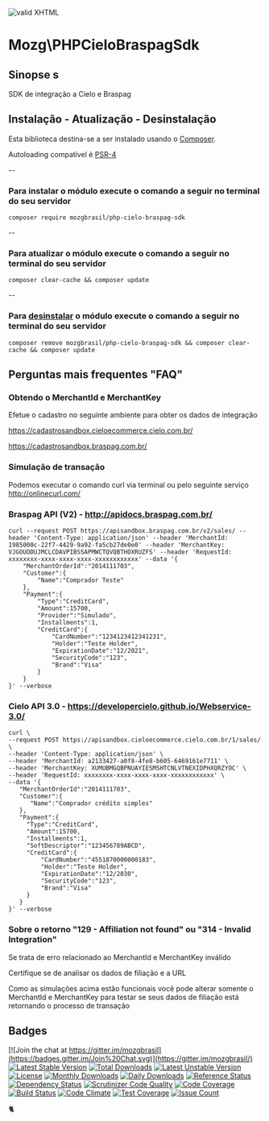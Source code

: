 [checkmark]: https://raw.githubusercontent.com/mozgbrasil/mozgbrasil.github.io/master/assets/images/logos/logo_32_32.png "MOZG"
![valid XHTML][checkmark]

[psr4]: http://www.php-fig.org/psr/psr-4/
[requirements]: http://mozgbrasil.github.io/requirements/
[getcomposer]: https://getcomposer.org/
[uninstall-mods]: https://getcomposer.org/doc/03-cli.md#remove

# Mozg\PHPCieloBraspagSdk

## Sinopse s

SDK de integração a Cielo e Braspag

## Instalação - Atualização - Desinstalação

Esta biblioteca destina-se a ser instalado usando o [Composer][getcomposer].

Autoloading compatível é [PSR-4][psr4]

--

### Para instalar o módulo execute o comando a seguir no terminal do seu servidor

    composer require mozgbrasil/php-cielo-braspag-sdk

-- 

### Para atualizar o módulo execute o comando a seguir no terminal do seu servidor

    composer clear-cache && composer update

--

### Para [desinstalar][uninstall-mods] o módulo execute o comando a seguir no terminal do seu servidor

    composer remove mozgbrasil/php-cielo-braspag-sdk && composer clear-cache && composer update

## Perguntas mais frequentes "FAQ"

### Obtendo o MerchantId e MerchantKey

Efetue o cadastro no seguinte ambiente para obter os dados de integração

https://cadastrosandbox.cieloecommerce.cielo.com.br/

https://cadastrosandbox.braspag.com.br/

### Simulação de transação

Podemos executar o comando curl via terminal ou pelo seguinte serviço http://onlinecurl.com/

### Braspag API (V2) - http://apidocs.braspag.com.br/

    curl --request POST https://apisandbox.braspag.com.br/v2/sales/ --header 'Content-Type: application/json' --header 'MerchantId: 1985000c-22f7-4429-9a92-fa5cb27de0e0' --header 'MerchantKey: VJGOUODUJMCLCDAVPIBSSAPMWCTQVQBTHOXRUZFS' --header 'RequestId: xxxxxxxx-xxxx-xxxx-xxxx-xxxxxxxxxxxx' --data '{  
        "MerchantOrderId":"2014111703",
        "Customer":{  
            "Name":"Comprador Teste"     
        },
        "Payment":{  
            "Type":"CreditCard",
            "Amount":15700,
            "Provider":"Simulado",
            "Installments":1,
            "CreditCard":{  
                "CardNumber":"1234123412341231",
                "Holder":"Teste Holder",
                "ExpirationDate":"12/2021",
                "SecurityCode":"123",
                "Brand":"Visa"
            }
        }
    }' --verbose

### Cielo API 3.0 - https://developercielo.github.io/Webservice-3.0/

    curl \
    --request POST https://apisandbox.cieloecommerce.cielo.com.br/1/sales/ \
    --header 'Content-Type: application/json' \
    --header 'MerchantId: a2133427-a0f8-4fe8-b605-6469161e7711' \
    --header 'MerchantKey: XUMUBMGQBPNUAYIESMSHTCNLVTNEXIDPHXQRZYOC' \
    --header 'RequestId: xxxxxxxx-xxxx-xxxx-xxxx-xxxxxxxxxxxx' \
    --data '{  
       "MerchantOrderId":"2014111703",
       "Customer":{  
          "Name":"Comprador crédito simples"
       },
       "Payment":{  
         "Type":"CreditCard",
         "Amount":15700,
         "Installments":1,
         "SoftDescriptor":"123456789ABCD",
         "CreditCard":{  
             "CardNumber":"4551870000000183",
             "Holder":"Teste Holder",
             "ExpirationDate":"12/2030",
             "SecurityCode":"123",
             "Brand":"Visa"
         }
       }
    }' --verbose

### Sobre o retorno "129 - Affiliation not found" ou "314 - Invalid Integration"

Se trata de erro relacionado ao MerchantId e MerchantKey inválido

Certifique se de analisar os dados de filiação e a URL

Como as simulações acima estão funcionais você pode alterar somente o MerchantId e MerchantKey para testar se seus dados de filiação está retornando o processo de transação

## Badges

[![Join the chat at https://gitter.im/mozgbrasil](https://badges.gitter.im/Join%20Chat.svg)](https://gitter.im/mozgbrasil/)
[![Latest Stable Version](https://poser.pugx.org/mozgbrasil/php-cielo-braspag-sdk/v/stable)](https://packagist.org/packages/mozgbrasil/php-cielo-braspag-sdk)
[![Total Downloads](https://poser.pugx.org/mozgbrasil/php-cielo-braspag-sdk/downloads)](https://packagist.org/packages/mozgbrasil/php-cielo-braspag-sdk)
[![Latest Unstable Version](https://poser.pugx.org/mozgbrasil/php-cielo-braspag-sdk/v/unstable)](https://packagist.org/packages/mozgbrasil/php-cielo-braspag-sdk)
[![License](https://poser.pugx.org/mozgbrasil/php-cielo-braspag-sdk/license)](https://packagist.org/packages/mozgbrasil/php-cielo-braspag-sdk)
[![Monthly Downloads](https://poser.pugx.org/mozgbrasil/php-cielo-braspag-sdk/d/monthly)](https://packagist.org/packages/mozgbrasil/php-cielo-braspag-sdk)
[![Daily Downloads](https://poser.pugx.org/mozgbrasil/php-cielo-braspag-sdk/d/daily)](https://packagist.org/packages/mozgbrasil/php-cielo-braspag-sdk)
[![Reference Status](https://www.versioneye.com/php/mozgbrasil:php-cielo-braspag-sdk/reference_badge.svg?style=flat-square)](https://www.versioneye.com/php/mozgbrasil:php-cielo-braspag-sdk/references)
[![Dependency Status](https://www.versioneye.com/php/mozgbrasil:php-cielo-braspag-sdk/1.0.0/badge?style=flat-square)](https://www.versioneye.com/php/mozgbrasil:php-cielo-braspag-sdk/1.0.0)
[![Scrutinizer Code Quality](https://scrutinizer-ci.com/g/mozgbrasil/php-cielo-braspag-sdk/badges/quality-score.png?b=master)](https://scrutinizer-ci.com/g/mozgbrasil/php-cielo-braspag-sdk/?branch=master)
[![Code Coverage](https://scrutinizer-ci.com/g/mozgbrasil/php-cielo-braspag-sdk/badges/coverage.png?b=master)](https://scrutinizer-ci.com/g/mozgbrasil/php-cielo-braspag-sdk/?branch=master)
[![Build Status](https://scrutinizer-ci.com/g/mozgbrasil/php-cielo-braspag-sdk/badges/build.png?b=master)](https://scrutinizer-ci.com/g/mozgbrasil/php-cielo-braspag-sdk/build-status/master)
[![Code Climate](https://codeclimate.com/github/mozgbrasil/php-cielo-braspag-sdk/badges/gpa.svg)](https://codeclimate.com/github/mozgbrasil/php-cielo-braspag-sdk)
[![Test Coverage](https://codeclimate.com/github/mozgbrasil/php-cielo-braspag-sdk/badges/coverage.svg)](https://codeclimate.com/github/mozgbrasil/php-cielo-braspag-sdk/coverage)
[![Issue Count](https://codeclimate.com/github/mozgbrasil/php-cielo-braspag-sdk/badges/issue_count.svg)](https://codeclimate.com/github/mozgbrasil/php-cielo-braspag-sdk)

:cat2: